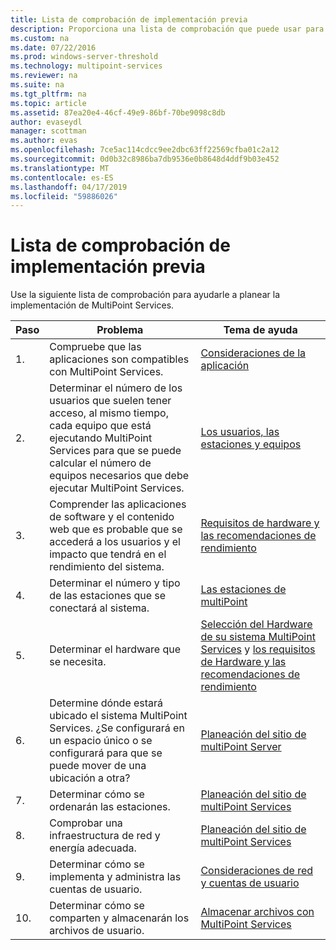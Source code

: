 ```yaml
---
title: Lista de comprobación de implementación previa
description: Proporciona una lista de comprobación que puede usar para planear la implementación de MultiPoint Services
ms.custom: na
ms.date: 07/22/2016
ms.prod: windows-server-threshold
ms.technology: multipoint-services
ms.reviewer: na
ms.suite: na
ms.tgt_pltfrm: na
ms.topic: article
ms.assetid: 87ea20e4-46cf-49e9-86bf-70be9098c8db
author: evaseydl
manager: scottman
ms.author: evas
ms.openlocfilehash: 7ce5ac114cdcc9ee2dbc63ff22569cfba01c2a12
ms.sourcegitcommit: 0d0b32c8986ba7db9536e0b8648d4ddf9b03e452
ms.translationtype: MT
ms.contentlocale: es-ES
ms.lasthandoff: 04/17/2019
ms.locfileid: "59886026"
---
```

# <a name="predeployment-checklist"></a>Lista de comprobación de implementación previa
Use la siguiente lista de comprobación para ayudarle a planear la implementación de MultiPoint Services.  
  
|Paso|Problema|Tema de ayuda|  
|--------|---------|--------------|  
|1.|Compruebe que las aplicaciones son compatibles con MultiPoint Services.|[Consideraciones de la aplicación](Application-Considerations.md)|  
|2.|Determinar el número de los usuarios que suelen tener acceso, al mismo tiempo, cada equipo que está ejecutando MultiPoint Services para que se puede calcular el número de equipos necesarios que debe ejecutar MultiPoint Services.|[Los usuarios, las estaciones y equipos](MultiPoint-services-Site-Planning.md#users-stations-and-computers)|  
|3.|Comprender las aplicaciones de software y el contenido web que es probable que se accederá a los usuarios y el impacto que tendrá en el rendimiento del sistema.|[Requisitos de hardware y las recomendaciones de rendimiento](hardware-and-performance-recommendations.md)|  
|4.|Determinar el número y tipo de las estaciones que se conectará al sistema.|[Las estaciones de multiPoint](MultiPoint-services-Stations.md)|  
|5.|Determinar el hardware que se necesita.|[Selección del Hardware de su sistema MultiPoint Services](Selecting-Hardware-for-Your-MultiPoint-services-System.md) y [los requisitos de Hardware y las recomendaciones de rendimiento](hardware-and-performance-recommendations.md)|  
|6.|Determine dónde estará ubicado el sistema MultiPoint Services. ¿Se configurará en un espacio único o se configurará para que se puede mover de una ubicación a otra?|[Planeación del sitio de multiPoint Server](MultiPoint-services-Site-Planning.md)|  
|7.|Determinar cómo se ordenarán las estaciones.|[Planeación del sitio de multiPoint Services](MultiPoint-services-Site-Planning.md)|  
|8.|Comprobar una infraestructura de red y energía adecuada.|[Planeación del sitio de multiPoint Services](MultiPoint-services-Site-Planning.md)|  
|9.|Determinar cómo se implementa y administra las cuentas de usuario.|[Consideraciones de red y cuentas de usuario](Network-Considerations-and-User-Accounts.md)|  
|10.|Determinar cómo se comparten y almacenarán los archivos de usuario.|[Almacenar archivos con MultiPoint Services](Storing-Files-with-MultiPoint-services.md)|